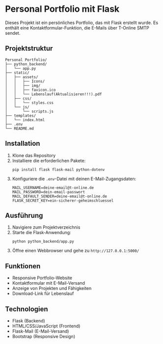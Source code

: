 # Personal Portfolio mit Flask

Dieses Projekt ist ein persönliches Portfolio, das mit Flask erstellt wurde. Es enthält eine Kontaktformular-Funktion, die E-Mails über T-Online SMTP sendet.

## Projektstruktur

```
Personal Portfolio/
├── python_backend/
│   └── app.py
├── static/
│   ├── assets/
│   │   ├── Icons/
│   │   ├── img/
│   │   ├── favicon.ico
│   │   └── Lebenslauf(Aktualisieren!!!).pdf
│   ├── css/
│   │   └── styles.css
│   └── js/
│       └── scripts.js
├── templates/
│   └── index.html
├── .env
└── README.md
```

## Installation

1. Klone das Repository
2. Installiere die erforderlichen Pakete:
   ```
   pip install flask flask-mail python-dotenv
   ```
3. Konfiguriere die `.env`-Datei mit deinen E-Mail-Zugangsdaten:
   ```
   MAIL_USERNAME=deine-email@t-online.de
   MAIL_PASSWORD=dein-email-passwort
   MAIL_DEFAULT_SENDER=deine-email@t-online.de
   FLASK_SECRET_KEY=ein-sicherer-geheimschluessel
   ```

## Ausführung

1. Navigiere zum Projektverzeichnis
2. Starte die Flask-Anwendung:
   ```
   python python_backend/app.py
   ```
3. Öffne einen Webbrowser und gehe zu `http://127.0.0.1:5000/`

## Funktionen

- Responsive Portfolio-Website
- Kontaktformular mit E-Mail-Versand
- Anzeige von Projekten und Fähigkeiten
- Download-Link für Lebenslauf

## Technologien

- Flask (Backend)
- HTML/CSS/JavaScript (Frontend)
- Flask-Mail (E-Mail-Versand)
- Bootstrap (Responsive Design) 